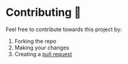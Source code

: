 # Contributing 🤝
Feel free to contribute towards this project by:
1. Forking the repo
2. Making your changes
3. Creating a [pull request](https://github.com/va9id/bahai-songs/pulls)
